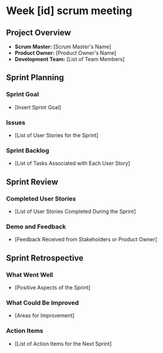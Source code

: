 # Week [id] scrum meeting

## Project Overview

- **Scrum Master:** [Scrum Master's Name]
- **Product Owner:** [Product Owner's Name]
- **Development Team:** [List of Team Members]

## Sprint Planning

### Sprint Goal

- [Insert Sprint Goal]

### Issues

- [List of User Stories for the Sprint]

### Sprint Backlog

- [List of Tasks Associated with Each User Story]


## Sprint Review

### Completed User Stories

- [List of User Stories Completed During the Sprint]

### Demo and Feedback

- [Feedback Received from Stakeholders or Product Owner]

## Sprint Retrospective

### What Went Well

- [Positive Aspects of the Sprint]

### What Could Be Improved

- [Areas for Improvement]

### Action Items

- [List of Action Items for the Next Sprint]

